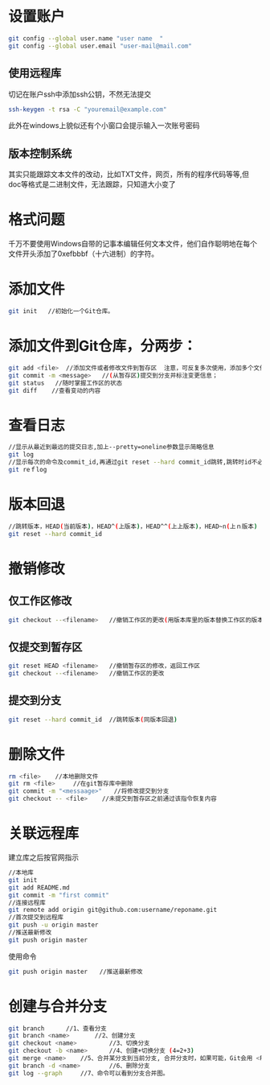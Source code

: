 # 设置账户
```bash
git config --global user.name "user name  "
git config --global user.email "user-mail@mail.com"
```
## 使用远程库
切记在账户ssh中添加ssh公钥，不然无法提交
```bash
ssh-keygen -t rsa -C "youremail@example.com"
```
此外在windows上貌似还有个小窗口会提示输入一次账号密码
## 版本控制系统
其实只能跟踪文本文件的改动，比如TXT文件，网页，所有的程序代码等等,但doc等格式是二进制文件，无法跟踪，只知道大小变了

# 格式问题
千万不要使用Windows自带的记事本编辑任何文本文件，他们自作聪明地在每个文件开头添加了0xefbbbf（十六进制）的字符。

# 添加文件
```bash
git init   //初始化一个Git仓库。
```
# 添加文件到Git仓库，分两步：
```bash
git add <file>  //添加文件或者修改文件到暂存区  注意，可反复多次使用，添加多个文件；
git commit -m <message>   //(从暂存区)提交到分支并标注变更信息；
git status   //随时掌握工作区的状态
git diff    //查看变动的内容
```

# 查看日志
```bash
//显示从最近到最远的提交日志,加上--pretty=oneline参数显示简略信息
git log
//显示每次的命令及commit_id,再通过git reset --hard commit_id跳转,跳转时id不必写全，前几位即可
git reｆlog   
```

# 版本回退
```bash
//跳转版本，HEAD(当前版本)，HEAD^(上版本)，HEAD^^(上上版本)，HEAD~n(上ｎ版本)
git reset --hard commit_id  
```

# 撤销修改
## 仅工作区修改
```bash
git checkout --<filename>   //撤销工作区的更改(用版本库里的版本替换工作区的版本)
```

## 仅提交到暂存区
```bash
git reset HEAD <filename>   //撤销暂存区的修改，返回工作区
git checkout --<filename>   //撤销工作区的更改
```

## 提交到分支
```bash
git reset --hard commit_id  //跳转版本(同版本回退)
```
# 删除文件
```bash
rm <file>    //本地删除文件
git rm <file>　　　//在git暂存库中删除
git commit -m "<messaage>"　　//将修改提交到分支
git checkout -- <file>    //未提交到暂存区之前通过该指令恢复内容
```

# 关联远程库
建立库之后按官网指示
```bash
//本地库
git init
git add README.md
git commit -m "first commit"
//连接远程库
git remote add origin git@github.com:username/reponame.git
//首次提交到远程库
git push -u origin master
//推送最新修改
git push origin master　　
```

使用命令　　

```bash
git push origin master　　//推送最新修改
```

# 创建与合并分支
```bash
git branch		//1、查看分支
git branch <name>  		//2、创建分支
git checkout <name>  		//3、切换分支
git checkout -b <name> 		//4、创建+切换分支 (4=2+3) 
git merge <name>  	//5、合并某分支到当前分支, 合并分支时，如果可能，Git会用 <Fast forward> 模式，但这种模式下，删除分支后，会丢掉分支信息。当5中分支冲突时，会提供选项如何处理，处理完之后，再次提交
git branch -d <name>		//6、删除分支
git log --graph		//7、命令可以看到分支合并图。
```
#
